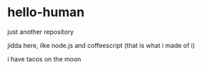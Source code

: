 # hello-human
just another repository

jidda here, ilke node.js and coffeescript (that is what i made of i)

i have tacos on the moon
